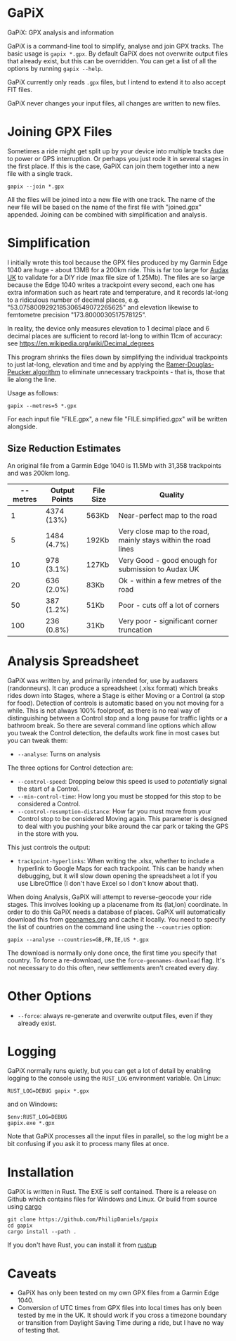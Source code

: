 # GaPiX

GaPiX: GPX analysis and information

GaPiX is a command-line tool to simplify, analyse and join GPX tracks. The basic
usage is `gapix *.gpx`. By default GaPiX does not overwrite output files that
already exist, but this can be overridden. You can get a list of all the options
by running `gapix --help`.

GaPiX currently only reads `.gpx` files, but I intend to extend it to also
accept FIT files.

GaPiX never changes your input files, all changes are written to new files.

# Joining GPX Files
Sometimes a ride might get split up by your device into multiple tracks due to
power or GPS interruption. Or perhaps you just rode it in several stages in the
first place. If this is the case, GaPiX can join them together into a new file
with a single track.

```shell
gapix --join *.gpx
```

All the files will be joined into a new file with one track. The name of the new
file will be based on the name of the first file with "joined.gpx" appended.
Joining can be combined with simplification and analysis.

# Simplification

I initially wrote this tool because the GPX files produced by my Garmin Edge
1040 are huge - about 13MB for a 200km ride. This is far too large for [Audax
UK](https://www.audax.uk/) to validate for a DIY ride (max file size of 1.25Mb).
The files are so large because the Edge 1040 writes a trackpoint every second,
each one has extra information such as heart rate and temperature, and it
records lat-long to a ridiculous number of decimal places, e.g.
"53.0758009292185306549072265625" and elevation likewise to femtometre precision
"173.8000030517578125".

In reality, the device only measures elevation to 1 decimal place and 6 decimal
places are sufficient to record lat-long to within 11cm of accuracy: see
https://en.wikipedia.org/wiki/Decimal_degrees

This program shrinks the files down by simplifying the individual trackpoints to
just lat-long, elevation and time and by applying the
[Ramer-Douglas-Peucker algorithm](https://en.wikipedia.org/wiki/Ramer%E2%80%93Douglas%E2%80%93Peucker_algorithm)
to eliminate unnecessary trackpoints - that is, those that lie along the line.

Usage as follows:

```shell
gapix --metres=5 *.gpx
```

For each input file "FILE.gpx", a new file "FILE.simplified.gpx" will be written
alongside.

## Size Reduction Estimates
An original file from a Garmin Edge 1040 is 11.5Mb with 31,358 trackpoints and
was 200km long.

|--metres|Output Points|File Size|Quality|
|-|-|-|-|
|1  |4374 (13%) |563Kb|Near-perfect map to the road|
|5  |1484 (4.7%)|192Kb|Very close map to the road, mainly stays within the road lines|
|10 |978 (3.1%) |127Kb|Very Good - good enough for submission to Audax UK|
|20 |636 (2.0%) |83Kb |Ok - within a few metres of the road|
|50 |387 (1.2%) |51Kb |Poor - cuts off a lot of corners|
|100|236 (0.8%) |31Kb |Very poor - significant corner truncation|


# Analysis Spreadsheet
GaPiX was written by, and primarily intended for, use by audaxers (randonneurs).
It can produce a spreadsheet (.xlsx format) which breaks rides down into Stages,
where a Stage is either Moving or a Control (a stop for food). Detection of
controls is automatic based on you not moving for a while. This is not always
100% foolproof, as there is no real way of distinguishing between a Control stop
and a long pause for traffic lights or a bathroom break. So there are several
command line options which allow you tweak the Control detection, the defaults
work fine in most cases but you can tweak them:

- `--analyse`: Turns on analysis

The three options for Control detection are:

- `--control-speed`: Dropping below this speed is used to *potentially* signal
  the start of a Control.
- `--min-control-time`: How long you must be stopped for this stop to be
  considered a Control.
- `--control-resumption-distance`: How far you must move from your Control stop
  to be considered Moving again. This parameter is designed to deal with you pushing your bike around
  the car park or taking the GPS in the store with you.

This just controls the output:

- `trackpoint-hyperlinks`: When writing the .xlsx, whether to include a
  hyperlink to Google Maps for each trackpoint. This can be handy when
  debugging, but it will slow down opening the spreadsheet a lot if you use
  LibreOffice (I don't have Excel so I don't know about that).

When doing Analysis, GaPiX will attempt to reverse-geocode your ride stages.
This involves looking up a placename from its (lat,lon) coordinate. In order to
do this GaPiX needs a database of places. GaPiX will automatically download this
from [geonames.org](https://www.geonames.org/) and cache it locally. You need to
specify the list of countries on the command line using the `--countries`
option:

```shell
gapix --analyse --countries=GB,FR,IE,US *.gpx
```

The download is normally only done once, the first time you specify that
country. To force a re-download, use the `force-geonames-download` flag. It's
not necessary to do this often, new settlements aren't created every day.


# Other Options
- `--force`: always re-generate and overwrite output files, even if they already
  exist.


# Logging
GaPiX normally runs quietly, but you can get a lot of detail by enabling
logging to the console using the `RUST_LOG` environment variable. On Linux:

```shell
RUST_LOG=DEBUG gapix *.gpx
```

and on Windows: 

```shell
$env:RUST_LOG=DEBUG
gapix.exe *.gpx
```

Note that GaPiX processes all the input files in parallel, so the log might be a
bit confusing if you ask it to process many files at once.

# Installation
GaPiX is written in Rust. The EXE is self contained. There is a release on
Github which contains files for Windows and Linux. Or build from source using
[cargo](https://doc.rust-lang.org/cargo)

```shell
git clone https://github.com/PhilipDaniels/gapix
cd gapix
cargo install --path .
```

If you don't have Rust, you can install it from [rustup](https://rustup.rs/)

# Caveats
* GaPiX has only been tested on my own GPX files from a Garmin Edge 1040.
* Conversion of UTC times from GPX files into local times has only been tested
  by me in the UK. It should work if you cross a timezone boundary or transition
  from Daylight Saving Time during a ride, but I have no way of testing that.
